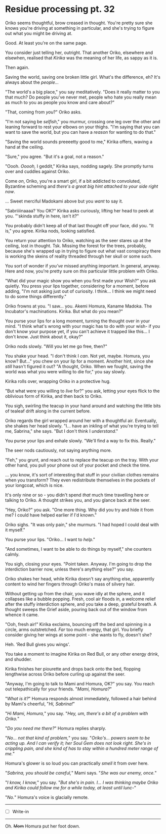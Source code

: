 # Residue processing pt. 32

Oriko seems thoughtful, brow creased in thought. You're pretty sure she knows you're driving at something in particular, and she's trying to figure out what you might be driving at.

Good. At least you're on the same page.

You consider just telling her, outright. That another Oriko, elsewhere and elsewhen, realised that *Kirika* was the meaning of her life, as sappy as it is.

Then again.

Saving the world, saving one broken little girl. What's the difference, eh? It's always about the *people...*

"The world's a big place," you say meditatively. "Does it really matter to you that much? Do people you've never met, people who hate you really mean as much to you as people you know and care about?"

"That, coming from *you*?" Oriko asks.

"I'm not saying be *selfish*," you murmur, crossing one leg over the other and leaning forward to rest your elbows on your thighs. "I'm saying that you can want to save the world, but you can have a *reason* for wanting to do that."

"Saving the world sounds preeeetty good to me," Kirika offers, waving a hand at the ceiling.

"Sure," you agree. "But it's a goal, not a reason."

"Oooh. *Ooooh,* I geddit," Kirika says, nodding sagely. She promptly turns over and cuddles against Oriko.

Come *on*, Oriko, you're a smart girl, if a bit addicted to convoluted, Byzantine scheming and *there's a great big hint attached to your side right now*.

... Sweet merciful Madokami above but you *want* to say it.

"Sabriiiinaaaa? You OK?" Kirika asks curiously, lifting her head to peek at you. "'skinda stuffy in here, isn't it?"

You probably didn't keep all of that last thought off your face, did you. "It is," you agree. Kirika nods, looking satisfied.

You return your attention to Oriko, watching as the seer stares up at the ceiling, lost in thought. Tsk. Missing the forest for the trees, probably, because she's wrapped up in trying to figure out what vast conspiracy there is working the skeins of reality threaded through her skull or some such.

You sort of wonder if *you've* missed anything important. In general, anyway. Here and now, you're pretty sure on *this* particular little problem with Oriko.

"What did your magic show you when you first made your Wish?" you ask quietly. You press your lips together, considering for a moment, before adding, "I'm not asking just out of curiosity. I think... I think we might need to do some things differently."

Oriko frowns at you. "I saw\... you. Akemi Homura, Kaname Madoka. The Incubator's machinations. Kirika. But what do you mean?"

You purse your lips for a long moment, turning the thought over in your mind. "I think what's wrong with your magic has to do with your wish- if you don't know your purpose yet, if you can't achieve it trapped like this... I don't know. Just think about it, okay?"

Oriko nods slowly. "Will you let me go free, then?"

You shake your head. "I don't think I *can*. Not yet, maybe. Homura, you know? But..." you chew on your lip for a moment. Another hint, since she *still* hasn't figured it out? "A thought, Oriko. When we fought, saving the world was what you were willing to die for," you say slowly.

Kirika rolls over, wrapping Oriko in a protective hug.

"But what were you willing to *live* for?" you ask, letting your eyes flick to the oblivious form of Kirika, and then back to Oriko.

You sigh, swirling the teacup in your hand around and watching the little bits of tealeaf drift along in the current before.

Oriko regards the girl wrapped around her with a thoughtful air. Eventually, she shakes her head slowly. "I... have an inkling of what you're trying to tell me, Sabrina," she says. "But I don't think I *understand*."

You purse your lips and exhale slowly. "We'll find a way to fix this. Really."

The seer nods cautiously, not saying anything more.

"Feh," you grunt, and reach out to replace the teacup on the tray. With your other hand, you pull your phone out of your pocket and check the time.

... you know, it's sort of interesting that stuff in your civilian clothes remains when you transform? They even redistribute themselves in the pockets of your longcoat, which is nice.

It's only nine or so - you didn't spend *that* much time travelling here or talking to Oriko. A thought strikes you, and you glance back at the seer.

"Hey, Oriko?" you ask. "One more thing. Why did you try and hide it from me? I could have helped earlier if I'd known."

Oriko sighs. "It was only pain," she murmurs. "I had hoped I could deal with it myself."

You purse your lips. "Oriko... I want to *help*."

"And sometimes, I want to be able to do things by myself," she counters calmly.

You sigh, closing your eyes. "Point taken. Anyway. I'm going to drop the interdiction barrier now, unless there's anything else?" you say.

Oriko shakes her head, while Kirika doesn't say anything else, apparently content to wind her fingers through Oriko's mass of silvery hair.

Without getting up from the chair, you wave idly at the sphere, and it collapses like a bubble popping. Fresh, cool air floods in, a welcome relief after the stuffy interdiction sphere, and you take a deep, grateful breath. A thought sweeps the Grief aside, pouring back out of the window from whence it came.

"Ooh, fresh air!" Kirika exclaims, bouncing off the bed and spinning in a circle, arms outstretched. *Far* too much energy, that girl. You briefly consider giving her wings at some point - she wants to fly, doesn't she?

Heh. 'Red Bull gives you wings'.

You take a moment to imagine Kirika on Red Bull, or any other energy drink, and shudder.

Kirika finishes her piourette and drops back onto the bed, flopping lengthwise across Oriko before curling up against the seer.

"Anyway, I'm going to talk to Mami and Homura, OK?" you say. You reach out telepathically for your friends. "*Mami, Homura?*"

"*What is it?*" Homura responds almost immediately, followed a hair behind by Mami's cheerful, "*Hi, Sabrina!*"

"*Hi Mami, Homura,*" you say. "*Hey, um, there's a bit of a problem with Oriko.*"

"*Do you need me there?*" Homura replies sharply.

"*No... not that kind of problem,*" you say. "*Oriko's... powers seem to be acting up. And I can verify it; her Soul Gem does *not* look right. She's in crippling pain, and she kind of has to stay within a hundred meter range of me.*"

Homura's glower is so loud you can practically *smell* it from over here.

"*Sabrina, you should be careful,*" Mami says. "*She was our enemy, once.*"

"*I know, I know,*" you say. "*But she's in pain. I... I was thinking maybe Oriko and Kirika could follow me for a while today, at least until lunc-*"

"*No.*" Homura's voice is glacially remote.

---

- [ ] Write-in

---

Oh. ~~Mom~~ Homura put her foot down.
